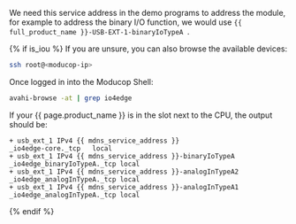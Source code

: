
We need this service address in the demo programs to address the module, for example to address the binary I/O function, we would use `{{ full_product_name }}-USB-EXT-1-binaryIoTypeA `.

{% if is_iou %}
If you are unsure, you can also browse the available devices:
```bash
ssh root@<moducop-ip>
```

Once logged in into the Moducop Shell:
```bash
avahi-browse -at | grep io4edge
```
If your {{ page.product_name }} is in the slot next to the CPU, the output should be:
```
+ usb_ext_1 IPv4 {{ mdns_service_address }}                          _io4edge-core._tcp   local
+ usb_ext_1 IPv4 {{ mdns_service_address }}-binaryIoTypeA            _io4edge_binaryIoTypeA._tcp local
+ usb_ext_1 IPv4 {{ mdns_service_address }}-analogInTypeA2           _io4edge_analogInTypeA._tcp local
+ usb_ext_1 IPv4 {{ mdns_service_address }}-analogInTypeA1           _io4edge_analogInTypeA._tcp local
```
{% endif %}
